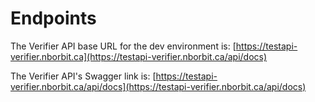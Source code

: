 # Endpoints

The Verifier API base URL for the dev environment is: [https://testapi-verifier.nborbit.ca](https://testapi-verifier.nborbit.ca/api/docs)

The Verifier API's Swagger link is: [https://testapi-verifier.nborbit.ca/api/docs](https://testapi-verifier.nborbit.ca/api/docs)

